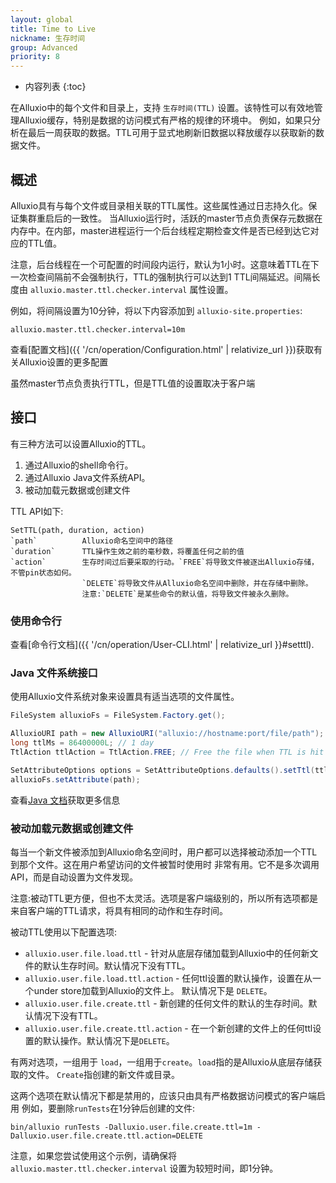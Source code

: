 ```yaml
---
layout: global
title: Time to Live
nickname: 生存时间
group: Advanced
priority: 8
---
```


* 内容列表
{:toc}

在Alluxio中的每个文件和目录上，支持 `生存时间(TTL)` 设置。该特性可以有效地管理Alluxio缓存，特别是数据的访问模式有严格的规律的环境中。
例如，如果只分析在最后一周获取的数据。TTL可用于显式地刷新旧数据以释放缓存以获取新的数据文件。

## 概述

Alluxio具有与每个文件或目录相关联的TTL属性。这些属性通过日志持久化。保证集群重启后的一致性。
当Alluxio运行时，活跃的master节点负责保存元数据在内存中。在内部，master进程运行一个后台线程定期检查文件是否已经到达它对应的TTL值。

注意，后台线程在一个可配置的时间段内运行，默认为1小时。这意味着TTL在下一次检查间隔前不会强制执行，TTL的强制执行可以达到1
TTL间隔延迟。间隔长度由 `alluxio.master.ttl.checker.interval` 属性设置。

例如，将间隔设置为10分钟，将以下内容添加到 `alluxio-site.properties`:

```
alluxio.master.ttl.checker.interval=10m
```

查看[配置文档]({{ '/cn/operation/Configuration.html' | relativize_url }})获取有关Alluxio设置的更多配置

虽然master节点负责执行TTL，但是TTL值的设置取决于客户端

## 接口

有三种方法可以设置Alluxio的TTL。
1. 通过Alluxio的shell命令行。
1. 通过Alluxio Java文件系统API。
1. 被动加载元数据或创建文件

TTL API如下:

```
SetTTL(path, duration, action)
`path`          Alluxio命名空间中的路径
`duration`      TTL操作生效之前的毫秒数，将覆盖任何之前的值
`action`        生存时间过后要采取的行动。`FREE`将导致文件被逐出Alluxio存储，不管pin状态如何。
                `DELETE`将导致文件从Alluxio命名空间中删除，并在存储中删除。
                注意:`DELETE`是某些命令的默认值，将导致文件被永久删除。
```

### 使用命令行

查看[命令行文档]({{ '/cn/operation/User-CLI.html' | relativize_url }}#setttl).

### Java 文件系统接口

使用Alluxio文件系统对象来设置具有适当选项的文件属性。

```java
FileSystem alluxioFs = FileSystem.Factory.get();

AlluxioURI path = new AlluxioURI("alluxio://hostname:port/file/path");
long ttlMs = 86400000L; // 1 day
TtlAction ttlAction = TtlAction.FREE; // Free the file when TTL is hit

SetAttributeOptions options = SetAttributeOptions.defaults().setTtl(ttlMs).setTtlAction(ttlAction);
alluxioFs.setAttribute(path);
```

查看[Java 文档](https://docs.alluxio.io/os/javadoc/{{site.ALLUXIO_MAJOR_VERSION}}/index.html)获取更多信息

### 被动加载元数据或创建文件

每当一个新文件被添加到Alluxio命名空间时，用户都可以选择被动添加一个TTL到那个文件。这在用户希望访问的文件被暂时使用时
非常有用。它不是多次调用API，而是自动设置为文件发现。

注意:被动TTL更方便，但也不太灵活。选项是客户端级别的，所以所有选项都是
来自客户端的TTL请求，将具有相同的动作和生存时间。

被动TTL使用以下配置选项:

* `alluxio.user.file.load.ttl` - 针对从底层存储加载到Alluxio中的任何新文件的默认生存时间。默认情况下没有TTL。
* `alluxio.user.file.load.ttl.action` - 任何ttl设置的默认操作，设置在从一个under store加载到Alluxio的文件上。
默认情况下是 `DELETE`。
* `alluxio.user.file.create.ttl` - 新创建的任何文件的默认的生存时间。默认情况下没有TTL。
* `alluxio.user.file.create.ttl.action` - 在一个新创建的文件上的任何ttl设置的默认操作。默认情况下是`DELETE`。

有两对选项，一组用于  `load`，一组用于`create`。`load`指的是Alluxio从底层存储获取的文件。
`Create`指创建的新文件或目录。

这两个选项在默认情况下都是禁用的，应该只由具有严格数据访问模式的客户端启用
例如，要删除`runTests`在1分钟后创建的文件:

```
bin/alluxio runTests -Dalluxio.user.file.create.ttl=1m -Dalluxio.user.file.create.ttl.action=DELETE
```

注意，如果您尝试使用这个示例，请确保将 `alluxio.master.ttl.checker.interval` 设置为较短时间，即1分钟。
